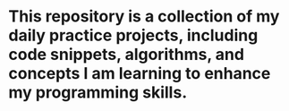  # This repository is a collection of my daily practice projects, including code snippets, algorithms, and concepts I am learning to enhance my programming skills.